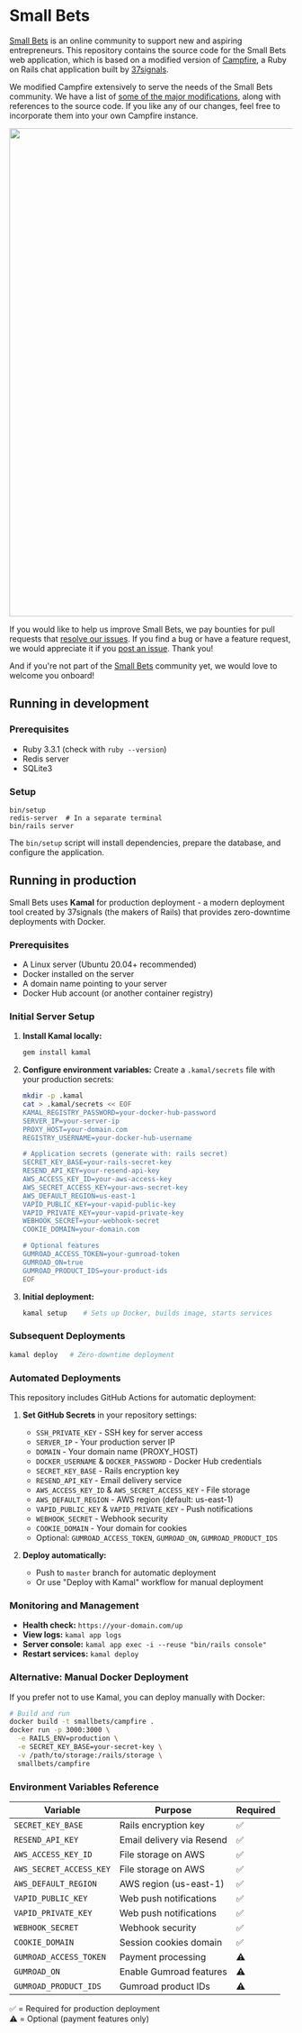 # Small Bets

[Small Bets](https://smallbets.com) is an online community to support new and aspiring entrepreneurs. This repository contains the source code for the Small Bets web application, which is based on a modified version of [Campfire](https://github.com/basecamp/once-campfire/), a Ruby on Rails chat application built by [37signals](https://once.com/campfire).

We modified Campfire extensively to serve the needs of the Small Bets community. We have a list of [some of the major modifications](campfire-mods.md), along with references to the source code. If you like any of our changes, feel free to incorporate them into your own Campfire instance.

<img width="1297" height="867" src="https://github.com/user-attachments/assets/a615c6df-1952-49af-872a-793743e6ad6e" />

If you would like to help us improve Small Bets, we pay bounties for pull requests that [resolve our issues](https://github.com/antiwork/smallbets/issues). If you find a bug or have a feature request, we would appreciate it if you [post an issue](https://github.com/antiwork/smallbets/issues/new). Thank you!

And if you're not part of the [Small Bets](https://smallbets.com) community yet, we would love to welcome you onboard!

## Running in development

### Prerequisites

- Ruby 3.3.1 (check with `ruby --version`)
- Redis server
- SQLite3

### Setup

    bin/setup
    redis-server  # In a separate terminal
    bin/rails server

The `bin/setup` script will install dependencies, prepare the database, and configure the application.

## Running in production

Small Bets uses **Kamal** for production deployment - a modern deployment tool created by 37signals (the makers of Rails) that provides zero-downtime deployments with Docker.

### Prerequisites

- A Linux server (Ubuntu 20.04+ recommended)
- Docker installed on the server
- A domain name pointing to your server
- Docker Hub account (or another container registry)

### Initial Server Setup

1. **Install Kamal locally:**
   ```bash
   gem install kamal
   ```

2. **Configure environment variables:**
   Create a `.kamal/secrets` file with your production secrets:
   ```bash
   mkdir -p .kamal
   cat > .kamal/secrets << EOF
   KAMAL_REGISTRY_PASSWORD=your-docker-hub-password
   SERVER_IP=your-server-ip
   PROXY_HOST=your-domain.com
   REGISTRY_USERNAME=your-docker-hub-username
   
   # Application secrets (generate with: rails secret)
   SECRET_KEY_BASE=your-rails-secret-key
   RESEND_API_KEY=your-resend-api-key
   AWS_ACCESS_KEY_ID=your-aws-access-key
   AWS_SECRET_ACCESS_KEY=your-aws-secret-key
   AWS_DEFAULT_REGION=us-east-1
   VAPID_PUBLIC_KEY=your-vapid-public-key
   VAPID_PRIVATE_KEY=your-vapid-private-key
   WEBHOOK_SECRET=your-webhook-secret
   COOKIE_DOMAIN=your-domain.com
   
   # Optional features
   GUMROAD_ACCESS_TOKEN=your-gumroad-token
   GUMROAD_ON=true
   GUMROAD_PRODUCT_IDS=your-product-ids
   EOF
   ```

3. **Initial deployment:**
   ```bash
   kamal setup    # Sets up Docker, builds image, starts services
   ```

### Subsequent Deployments

```bash
kamal deploy   # Zero-downtime deployment
```

### Automated Deployments

This repository includes GitHub Actions for automatic deployment:

1. **Set GitHub Secrets** in your repository settings:
   - `SSH_PRIVATE_KEY` - SSH key for server access
   - `SERVER_IP` - Your production server IP
   - `DOMAIN` - Your domain name (PROXY_HOST)
   - `DOCKER_USERNAME` & `DOCKER_PASSWORD` - Docker Hub credentials
   - `SECRET_KEY_BASE` - Rails encryption key
   - `RESEND_API_KEY` - Email delivery service
   - `AWS_ACCESS_KEY_ID` & `AWS_SECRET_ACCESS_KEY` - File storage
   - `AWS_DEFAULT_REGION` - AWS region (default: us-east-1)
   - `VAPID_PUBLIC_KEY` & `VAPID_PRIVATE_KEY` - Push notifications
   - `WEBHOOK_SECRET` - Webhook security
   - `COOKIE_DOMAIN` - Your domain for cookies
   - Optional: `GUMROAD_ACCESS_TOKEN`, `GUMROAD_ON`, `GUMROAD_PRODUCT_IDS`

2. **Deploy automatically:**
   - Push to `master` branch for automatic deployment
   - Or use "Deploy with Kamal" workflow for manual deployment

### Monitoring and Management

- **Health check:** `https://your-domain.com/up`
- **View logs:** `kamal app logs`
- **Server console:** `kamal app exec -i --reuse "bin/rails console"`
- **Restart services:** `kamal deploy`

### Alternative: Manual Docker Deployment

If you prefer not to use Kamal, you can deploy manually with Docker:

```bash
# Build and run
docker build -t smallbets/campfire .
docker run -p 3000:3000 \
  -e RAILS_ENV=production \
  -e SECRET_KEY_BASE=your-secret-key \
  -v /path/to/storage:/rails/storage \
  smallbets/campfire
```

### Environment Variables Reference

| Variable | Purpose | Required |
|----------|---------|----------|
| `SECRET_KEY_BASE` | Rails encryption key | ✅ |
| `RESEND_API_KEY` | Email delivery via Resend | ✅ |
| `AWS_ACCESS_KEY_ID` | File storage on AWS | ✅ |
| `AWS_SECRET_ACCESS_KEY` | File storage on AWS | ✅ |
| `AWS_DEFAULT_REGION` | AWS region (us-east-1) | ✅ |
| `VAPID_PUBLIC_KEY` | Web push notifications | ✅ |
| `VAPID_PRIVATE_KEY` | Web push notifications | ✅ |
| `WEBHOOK_SECRET` | Webhook security | ✅ |
| `COOKIE_DOMAIN` | Session cookies domain | ✅ |
| `GUMROAD_ACCESS_TOKEN` | Payment processing | ⚠️ |
| `GUMROAD_ON` | Enable Gumroad features | ⚠️ |
| `GUMROAD_PRODUCT_IDS` | Gumroad product IDs | ⚠️ |

✅ = Required for production deployment  
⚠️ = Optional (payment features only)

